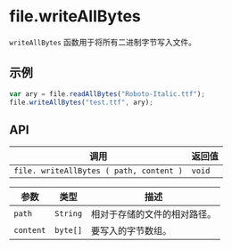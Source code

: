 # file.writeAllBytes

`writeAllBytes` 函数用于将所有二进制字节写入文件。

## 示例

```javascript
var ary = file.readAllBytes("Roboto-Italic.ttf");
file.writeAllBytes("test.ttf", ary);

```

## API

| 调用 | 返回值 |
|---|---|
| `file. writeAllBytes ( path, content )` | `void` |

| 参数 | 类型 | 描述 |
|---|---|---|
| `path` | `String` | 相对于存储的文件的相对路径。 |
| `content` | `byte[]` | 要写入的字节数组。 |